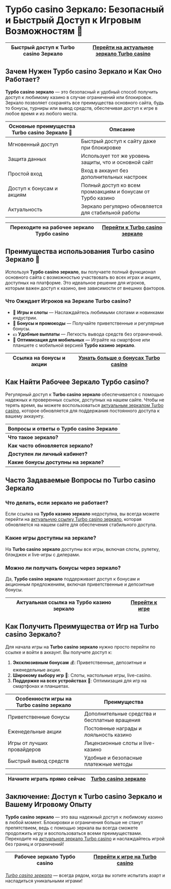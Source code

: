 # Турбо casino Зеркало: Безопасный и Быстрый Доступ к Игровым Возможностям 🎲

| Быстрый доступ к Turbo casino Зеркало | [Перейти на актуальное зеркало Turbo casino](https://turbo-casino.ch/TURVK) |
|---------------------------------------|------------------------------------------------------------------------------|

## Зачем Нужен Турбо casino Зеркало и Как Оно Работает?

**Турбо casino зеркало** — это безопасный и удобный способ получить доступ к любимому казино в случае ограничений или блокировок. Зеркало позволяет сохранять все преимущества основного сайта, будь то бонусы, турниры или вывод средств, обеспечивая доступ к игре в любое время и из любого места.

| Основные преимущества Turbo casino Зеркало 🚀     | Описание                                                                     |
|---------------------------------------------------|------------------------------------------------------------------------------|
| Мгновенный доступ                                 | Быстрый доступ к сайту даже при блокировке                                   |
| Защита данных                                     | Использует тот же уровень защиты, что и основной сайт                        |
| Простой вход                                      | Вход в аккаунт без дополнительных настроек                                   |
| Доступ к бонусам и акциям                         | Полный доступ ко всем промоакциям и бонусам от Турбо казино                  |
| Актуальность                                      | Зеркало регулярно обновляется для стабильной работы                          |

| Переходите на рабочее **зеркало Турбо casino** | [Перейти к Turbo casino зеркало](https://turbo-casino.ch/TURVK) |
|-------------------------------------------------|------------------------------------------------------------------|

## Преимущества использования Turbo casino Зеркало 🌟

Используя **Турбо casino зеркало**, вы получаете полный функционал основного сайта с возможностью участвовать во всех играх и акциях, доступных на платформе. Это идеальное решение для игроков, которым важен доступ к казино, вне зависимости от внешних факторов.

### Что Ожидает Игроков на Зеркале Turbo casino?

- 🎰 **Игры и слоты** — Наслаждайтесь любимыми слотами и новинками индустрии.
- 🎁 **Бонусы и промокоды** — Получайте приветственные и регулярные бонусы.
- 💵 **Удобные выплаты** — Легкость вывода средств без ограничений.
- 📱 **Оптимизация для мобильных** — Играйте на смартфоне или планшете с мобильной версией **Турбо казино зеркало**.

| Ссылка на бонусы и акции | [Узнать больше о бонусах Turbo casino](https://turbo-casino.ch/TURVK) |
|--------------------------|----------------------------------------------------------------------|

## Как Найти Рабочее Зеркало Турбо casino?

Регулярный доступ к **Turbo casino зеркало** обеспечивается с помощью надежных и проверенных ссылок, доступных на нашем сайте. Чтобы не терять время, вы можете воспользоваться [актуальным зеркалом Turbo casino](https://turbo-casino.ch/TURVK), которое обновляется для поддержания постоянного доступа к вашему аккаунту.

| Вопросы и ответы о Турбо casino Зеркало |
|----------------------------------------|
| **Что такое зеркало?**                | Это альтернативный адрес для обхода блокировок.               |
| **Как часто обновляется зеркало?**    | Обновления проходят регулярно, чтобы всегда оставаться в игре |
| **Доступен ли личный кабинет?**       | Да, весь функционал личного кабинета доступен на зеркале.     |
| **Какие бонусы доступны на зеркале?** | Все стандартные бонусы и промокоды от Турбо казино            |

## Часто Задаваемые Вопросы по Turbo casino Зеркало

### Что делать, если зеркало не работает?
Если ссылка на **Турбо казино зеркало** недоступна, вы всегда можете перейти на [актуальную ссылку Turbo casino зеркало](https://turbo-casino.ch/TURVK), которая обновляется на нашем сайте для обеспечения стабильного доступа.

### Какие игры доступны на зеркале?
На **Turbo casino зеркало** доступны все игры, включая слоты, рулетку, блэкджек и live-игры с дилерами.

### Можно ли получать бонусы через зеркало?
Да, **Турбо casino зеркало** поддерживает доступ к бонусам и акционным предложениям, включая приветственные и депозитные бонусы.

| Актуальная ссылка на Турбо казино зеркало | [Перейти к игре](https://turbo-casino.ch/TURVK) |
|------------------------------------------|--------------------------------------------------|

## Как Получить Преимущества от Игр на Turbo casino Зеркало?

Для начала игры на **Turbo casino зеркало** нужно просто перейти по ссылке и войти в аккаунт. Вы получите доступ к:

1. **Эксклюзивным бонусам** 💰: Приветственные, депозитные и еженедельные акции.
2. **Широкому выбору игр** 🎲: Слоты, настольные игры, live-casino.
3. **Поддержке на всех устройствах** 📲: Оптимизация для игр на смартфонах и планшетах.

| Особенности игры на Turbo casino зеркало | Преимущества                                                    |
|------------------------------------------|-----------------------------------------------------------------|
| Приветственные бонусы                    | Дополнительные средства и бесплатные вращения                    |
| Еженедельные акции                       | Постоянные награды и лояльность казино                           |
| Игры от лучших провайдеров               | Лицензионные слоты и live-казино                                 |
| Быстрый вывод средств                    | Удобные и безопасные платежные методы                            |

| **Начните играть прямо сейчас** | [Turbo casino зеркало](https://turbo-casino.ch/TURVK) |
|---------------------------------|--------------------------------------------------------|

## Заключение: Доступ к Turbo casino Зеркало и Вашему Игровому Опыту

**Турбо casino зеркало** — это ваш надежный доступ к любимому казино в любой момент. Блокировки и ограничения больше не станут препятствием, ведь с помощью зеркала вы всегда сможете продолжить игру и воспользоваться всеми преимуществами. Переходите на [актуальное зеркало Turbo casino](https://turbo-casino.ch/TURVK) и наслаждайтесь игрой без границ и ограничений!

| Рабочее зеркало Турбо casino | [Перейти к игре на Turbo casino](https://turbo-casino.org/TURVK) |
|------------------------------|-----------------------------------------------------------------|

*[Turbo casino зеркало](https://turbo-casino.ch/TURVK)* — всегда рядом, когда вы хотите испытать азарт и насладиться уникальными играми!
